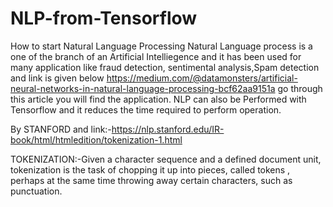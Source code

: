 # NLP-from-Tensorflow
How to start Natural Language Processing
Natural Language process is a one of the branch of an Artificial Intelliegence and it has been used for many application like fraud detection,
sentimental analysis,Spam detection and link is given below
https://medium.com/@datamonsters/artificial-neural-networks-in-natural-language-processing-bcf62aa9151a go through this article you will 
find the application.
NLP can also be Performed with Tensorflow and it reduces the time required to perform operation.

By STANFORD and link:-https://nlp.stanford.edu/IR-book/html/htmledition/tokenization-1.html

TOKENIZATION:-Given a character sequence and a defined document unit, tokenization is the task of chopping it up into pieces, called tokens , perhaps at the same time throwing away certain characters, such as punctuation.

